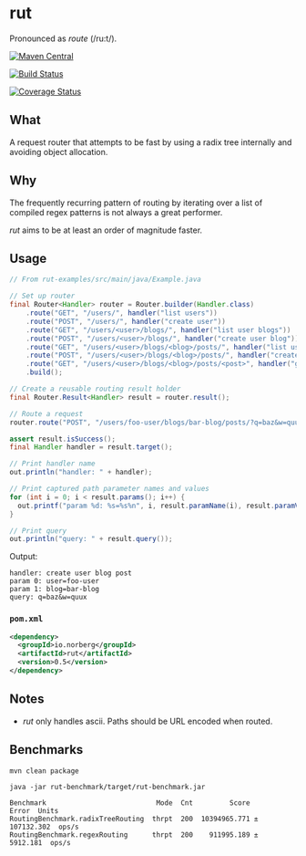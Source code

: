 rut
===

Pronounced as *route* (/ru:t/).

[![Maven Central](https://maven-badges.herokuapp.com/maven-central/io.norberg/rut/badge.svg)](https://maven-badges.herokuapp.com/maven-central/io.norberg/rut)

[![Build Status](https://travis-ci.org/danielnorberg/rut.svg?branch=master)](https://travis-ci.org/danielnorberg/rut)

[![Coverage Status](https://coveralls.io/repos/danielnorberg/rut/badge.svg?branch=master)](https://coveralls.io/r/danielnorberg/rut?branch=master)

What
----

A request router that attempts to be fast by using a radix tree internally and avoiding object
allocation.


Why
---

The frequently recurring pattern of routing by iterating over a list of compiled regex patterns is
not always a great performer.

*rut* aims to be at least an order of magnitude faster.


Usage
-----

```java
// From rut-examples/src/main/java/Example.java

// Set up router
final Router<Handler> router = Router.builder(Handler.class)
    .route("GET", "/users/", handler("list users"))
    .route("POST", "/users/", handler("create user"))
    .route("GET", "/users/<user>/blogs/", handler("list user blogs"))
    .route("POST", "/users/<user>/blogs/", handler("create user blog"))
    .route("GET", "/users/<user>/blogs/<blog>/posts/", handler("list user blog posts"))
    .route("POST", "/users/<user>/blogs/<blog>/posts/", handler("create user blog post"))
    .route("GET", "/users/<user>/blogs/<blog>/posts/<post>", handler("get user blog post"))
    .build();

// Create a reusable routing result holder
final Router.Result<Handler> result = router.result();

// Route a request
router.route("POST", "/users/foo-user/blogs/bar-blog/posts/?q=baz&w=quux", result);

assert result.isSuccess();
final Handler handler = result.target();

// Print handler name
out.println("handler: " + handler);

// Print captured path parameter names and values
for (int i = 0; i < result.params(); i++) {
  out.printf("param %d: %s=%s%n", i, result.paramName(i), result.paramValue(i));
}

// Print query
out.println("query: " + result.query());
```

Output: 
```
handler: create user blog post
param 0: user=foo-user
param 1: blog=bar-blog
query: q=baz&w=quux
```

### `pom.xml`

```xml
<dependency>
  <groupId>io.norberg</groupId>
  <artifactId>rut</artifactId>
  <version>0.5</version>
</dependency>
```

Notes
-----

* *rut* only handles ascii. Paths should be URL encoded when routed.


Benchmarks
----------

```
mvn clean package

java -jar rut-benchmark/target/rut-benchmark.jar
```

```
Benchmark                           Mode  Cnt         Score        Error  Units
RoutingBenchmark.radixTreeRouting  thrpt  200  10394965.771 ± 107132.302  ops/s
RoutingBenchmark.regexRouting      thrpt  200    911995.189 ±   5912.181  ops/s
```

